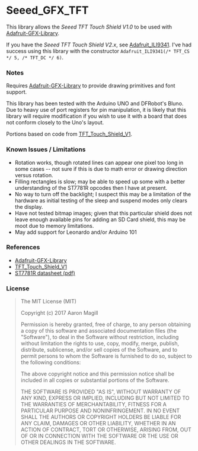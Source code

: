 Seeed_GFX_TFT
=============

This library allows the _Seeed TFT Touch Shield V1.0_ to be used with [Adafruit-GFX-Library](https://github.com/adafruit/Adafruit-GFX-Library).

If you have the _Seeed TFT Touch Shield V2.x_, see [Adafruit_ILI9341](https://github.com/adafruit/Adafruit_ILI9341).  I've had success using this library with the constructor `Adafruit_ILI9341(/* TFT_CS */ 5, /* TFT_DC */ 6)`.

### Notes

Requires [Adafruit-GFX-Library](https://github.com/adafruit/Adafruit-GFX-Library) to provide drawing primitives and font support.

This library has been tested with the Arduino UNO and DFRobot's Bluno. Due to heavy use of port registers for pin manipulation, it is likely that this library will require modification if you wish to use it with a board that does not conform closely to the Uno's layout.

Portions based on code from [TFT_Touch_Shield_V1](https://github.com/Seeed-Studio/TFT_Touch_Shield_V1).

### Known Issues / Limitations

* Rotation works, though rotated lines can appear one pixel too long in some cases -- not sure if this is due to math error or drawing direction versus rotation.
* Filling rectangles is slow; may be able to speed up some with a better understanding of the ST7781R opcodes then I have at present.
* No way to turn off the backlight; I suspect this may be a limitation of the hardware as initial testing of the sleep and suspend modes only clears the display.
* Have not tested bitmap images; given that this particular shield does not leave enough available pins for adding an SD Card shield, this may be moot due to memory limitations.
* May add support for Leonardo and/or Arduino 101

### References
* [Adafruit-GFX-Library](https://github.com/adafruit/Adafruit-GFX-Library)
* [TFT_Touch_Shield_V1](https://github.com/Seeed-Studio/TFT_Touch_Shield_V1)
* [ST7781R datasheet (pdf)](http://wiki.seeedstudio.com/images/4/4e/ST7781R_datasheet.pdf)

### License

> The MIT License (MIT)
>
> Copyright (c) 2017 Aaron Magill
>
> Permission is hereby granted, free of charge, to any person obtaining a copy of this software and associated documentation files (the "Software"), to deal in the Software without restriction, including without limitation the rights to use, copy, modify, merge, publish, distribute, sublicense, and/or sell copies of the Software, and to permit persons to whom the Software is furnished to do so, subject to the following conditions:
>
> The above copyright notice and this permission notice shall be included in all copies or substantial portions of the Software.
>
> THE SOFTWARE IS PROVIDED "AS IS", WITHOUT WARRANTY OF ANY KIND, EXPRESS OR IMPLIED, INCLUDING BUT NOT LIMITED TO THE WARRANTIES OF MERCHANTABILITY, FITNESS FOR A PARTICULAR PURPOSE AND NONINFRINGEMENT. IN NO EVENT SHALL THE AUTHORS OR COPYRIGHT HOLDERS BE LIABLE FOR ANY CLAIM, DAMAGES OR OTHER LIABILITY, WHETHER IN AN ACTION OF CONTRACT, TORT OR OTHERWISE, ARISING FROM, OUT OF OR IN CONNECTION WITH THE SOFTWARE OR THE USE OR OTHER DEALINGS IN THE SOFTWARE.
